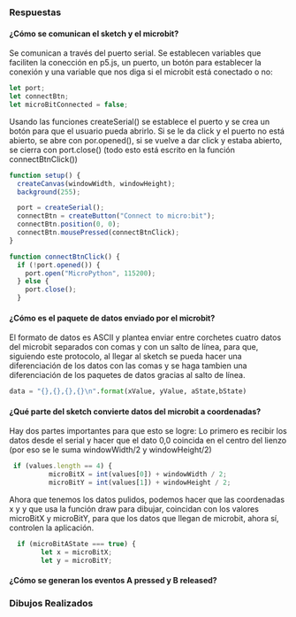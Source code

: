 ### Respuestas

#### ¿Cómo se comunican el sketch y el microbit?

Se comunican a través del puerto serial. Se establecen variables que faciliten la conección en p5.js, un puerto, un botón para establecer la conexión y una variable que nos diga si el microbit está conectado o no: 

```js
let port;
let connectBtn;
let microBitConnected = false;
```
Usando las funciones createSerial() se establece el puerto y se crea un botón para que el usuario pueda abrirlo. Si se le da click y el puerto no está abierto, se abre con por.opened(), si se vuelve a dar click y estaba abierto, se cierra con port.close() (todo esto está escrito en la función connectBtnClick())
```js
function setup() {
  createCanvas(windowWidth, windowHeight);
  background(255);

  port = createSerial();
  connectBtn = createButton("Connect to micro:bit");
  connectBtn.position(0, 0);
  connectBtn.mousePressed(connectBtnClick);
}

function connectBtnClick() {
  if (!port.opened()) {
    port.open("MicroPython", 115200);
  } else {
    port.close();
  }
```
#### ¿Cómo es el paquete de datos enviado por el microbit?

El formato de datos es ASCII y plantea enviar entre corchetes cuatro datos del microbit separados con comas y con un salto de línea, para que, siguiendo este protocolo, al llegar al sketch se pueda hacer una diferenciación de los datos con las comas y se haga tambien una diferenciación de los paquetes de datos gracias al salto de línea. 

```py
data = "{},{},{},{}\n".format(xValue, yValue, aState,bState)
```

#### ¿Qué parte del sketch convierte datos del microbit a coordenadas?

Hay dos partes importantes para que esto se logre: Lo primero es recibir los datos desde el serial y hacer que el dato 0,0 coincida en el centro del lienzo (por eso
se le suma windowWidth/2 y windowHeight/2)
```js
 if (values.length == 4) {
          microBitX = int(values[0]) + windowWidth / 2;
          microBitY = int(values[1]) + windowHeight / 2;
 ```

Ahora que tenemos los datos pulidos, podemos hacer que las coordenadas x y y que usa la función draw para dibujar, coincidan con los valores microBitX y microBitY, 
para que los datos que llegan de microbit, ahora sí, controlen la aplicación. 
```js
  if (microBitAState === true) {
        let x = microBitX;
        let y = microBitY;
```
#### ¿Cómo se generan los eventos A pressed y B released?

### Dibujos Realizados
